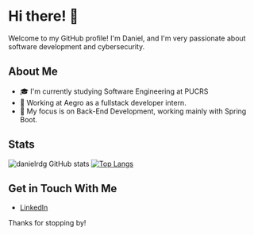 # Hi there! 👋

Welcome to my GitHub profile! I'm Daniel, and I'm very passionate about software development and cybersecurity.

## About Me

- 🎓 I'm currently studying Software Engineering at PUCRS
- 🌱 Working at Aegro as a fullstack developer intern.
- 🌟 My focus is on Back-End Development, working mainly with Spring Boot.
  
## Stats

![danielrdg GitHub stats](https://github-readme-stats.vercel.app/api?username=danielrdg&show_icons=true&theme=dark)
[![Top Langs](https://github-readme-stats.vercel.app/api/top-langs/?username=danielrdg&layout=donut)](https://github.com/danielrdg/github-readme-stats)

## Get in Touch With Me

- [LinkedIn](https://www.linkedin.com/in/danielrdgg/)

Thanks for stopping by! 

